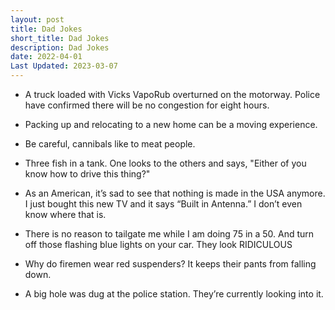```yaml
---
layout: post
title: Dad Jokes
short_title: Dad Jokes
description: Dad Jokes
date: 2022-04-01
Last Updated: 2023-03-07
---
```



* A truck loaded with Vicks VapoRub overturned on the motorway. Police have confirmed there will be no congestion for eight hours.
  
* Packing up and relocating to a new home can be a moving experience.
  
* Be careful, cannibals like to meat people.
  
* Three fish in a tank. One looks to the others and says, "Either of you know how to drive this thing?"
 
* As an American, it’s sad to see that nothing is made in the USA anymore.  I just bought this new TV and it says “Built in Antenna.” I don’t even know where that is.

* There is no reason to tailgate me while I am doing 75 in a 50. And turn off those flashing blue lights on your car. They look RIDICULOUS

* Why do firemen wear red suspenders? It keeps their pants from falling down.

* A big hole was dug at the police station. They’re currently looking into it.

